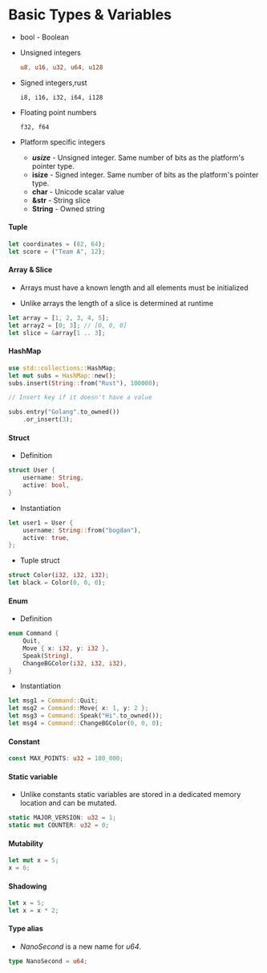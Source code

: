 # Basic Types & Variables

- bool - Boolean

- Unsigned integers

    ```rust
    u8, u16, u32, u64, u128
    ```
- Signed integers,rust
    ```
    i8, i16, i32, i64, i128
    ```
- Floating point numbers
    ```,rust
    f32, f64
    ```
- Platform specific integers
    - ***usize*** - Unsigned integer. Same number of bits as the platform's pointer type.
    - **isize** - Signed integer. Same number of bits as the platform's pointer type.
    - **char** - Unicode scalar value
    - **&str** - String slice
    - **String** - Owned string

#### Tuple

```rust
let coordinates = (82, 64);
let score = ("Team A", 12);
```

#### Array & Slice

- Arrays must have a known length and all
elements must be initialized

- Unlike arrays the length of a slice is
determined at runtime

```rust
let array = [1, 2, 3, 4, 5];
let array2 = [0; 3]; // [0, 0, 0]
let slice = &array[1 .. 3];
```

#### HashMap

```rust
use std::collections::HashMap;
let mut subs = HashMap::new();
subs.insert(String::from("Rust"), 100000);

// Insert key if it doesn't have a value

subs.entry("Golang".to_owned())
    .or_insert(3);
```

#### Struct

- Definition

```rust
struct User {
    username: String,
    active: bool,
}
```

- Instantiation

```rust
let user1 = User {
    username: String::from("bogdan"),
    active: true,
};
```
- Tuple struct

```rust
struct Color(i32, i32, i32);
let black = Color(0, 0, 0);
```

#### Enum

- Definition

```rust
enum Command {
    Quit,
    Move { x: i32, y: i32 },
    Speak(String),
    ChangeBGColor(i32, i32, i32),
}
```

- Instantiation

```rust
let msg1 = Command::Quit;
let msg2 = Command::Move{ x: 1, y: 2 };
let msg3 = Command::Speak("Hi".to_owned());
let msg4 = Command::ChangeBGColor(0, 0, 0);
```

#### Constant

```rust
const MAX_POINTS: u32 = 100_000;
```

#### Static variable

- Unlike constants static variables are stored in a dedicated memory location and can be mutated.

```rust
static MAJOR_VERSION: u32 = 1;
static mut COUNTER: u32 = 0;
```

#### Mutability

```rust
let mut x = 5;
x = 6;
```


#### Shadowing

```rust
let x = 5;
let x = x * 2;
```

#### Type alias
- *NanoSecond* is a new name for *u64*.

```rust
type NanoSecond = u64;
```